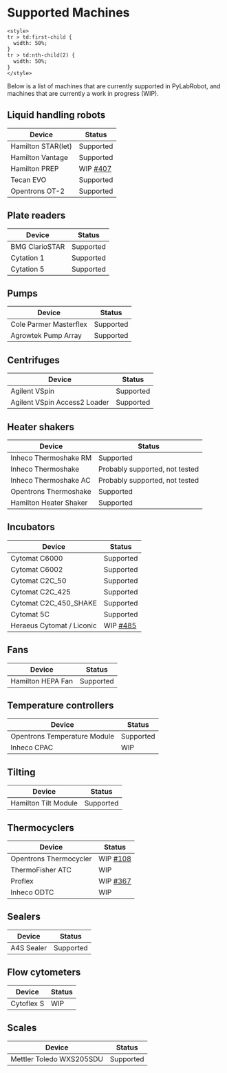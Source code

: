 # Supported Machines

```{raw} html
<style>
tr > td:first-child {
  width: 50%;
}
tr > td:nth-child(2) {
  width: 50%;
}
</style>
```

Below is a list of machines that are currently supported in PyLabRobot, and machines that are currently a work in progress (WIP).

## Liquid handling robots

| Device | Status |
|--------|-------------|
| Hamilton STAR(let) | Supported |
| Hamilton Vantage | Supported |
| Hamilton PREP | WIP [#407](https://github.com/PyLabRobot/pylabrobot/pull/407) |
| Tecan EVO | Supported |
| Opentrons OT-2 | Supported |

## Plate readers

| Device | Status |
|--------|-------------|
| BMG ClarioSTAR | Supported |
| Cytation 1 | Supported |
| Cytation 5 | Supported |

## Pumps

| Device | Status |
|--------|-------------|
| Cole Parmer Masterflex | Supported |
| Agrowtek Pump Array | Supported |

## Centrifuges

| Device | Status |
|--------|-------------|
| Agilent VSpin | Supported |
| Agilent VSpin Access2 Loader | Supported |

## Heater shakers

| Device | Status |
|--------|-------------|
| Inheco Thermoshake RM | Supported |
| Inheco Thermoshake | Probably supported, not tested |
| Inheco Thermoshake AC | Probably supported, not tested |
| Opentrons Thermoshake | Supported |
| Hamilton Heater Shaker | Supported |

## Incubators

| Device | Status |
|--------|-------------|
| Cytomat C6000 | Supported |
| Cytomat C6002 | Supported |
| Cytomat C2C_50 | Supported |
| Cytomat C2C_425 | Supported |
| Cytomat C2C_450_SHAKE | Supported |
| Cytomat 5C | Supported |
| Heraeus Cytomat / Liconic | WIP [#485](https://github.com/PyLabRobot/pylabrobot/pull/485)

## Fans

| Device | Status |
|--------|-------------|
| Hamilton HEPA Fan | Supported |

## Temperature controllers

| Device | Status |
|--------|-------------|
| Opentrons Temperature Module | Supported |
| Inheco CPAC | WIP |

## Tilting

| Device | Status |
|--------|-------------|
| Hamilton Tilt Module | Supported |

## Thermocyclers

| Device | Status |
|--------|-------------|
| Opentrons Thermocycler | WIP [#108](https://github.com/PyLabRobot/pylabrobot/pull/108) |
| ThermoFisher ATC | WIP |
| Proflex | WIP [#367](https://github.com/PyLabRobot/pylabrobot/pull/367) |
| Inheco ODTC | WIP |

## Sealers

| Device | Status |
|--------|-------------|
| A4S Sealer | Supported |

## Flow cytometers

| Device | Status |
|--------|-------------|
| Cytoflex S | WIP |

## Scales

| Device | Status |
|--------|-------------|
| Mettler Toledo WXS205SDU | Supported |
